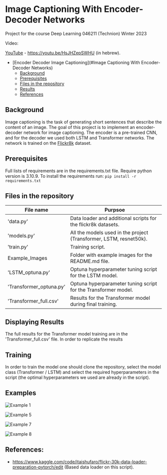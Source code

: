 # Image Captioning With Encoder-Decoder Networks
Project for the course Deep Learning 046211 (Technion)
Winter 2023

Video:

[YouTube](https://youtu.be/i8Cnas7QrMc) - https://youtu.be/HsJHZepSWHU
(in hebrew).


- [Encoder Decoder Image Captioning](#Image Captioning With Encoder-Decoder Networks)
  * [Background](#Background)
  * [Prerequisites](#prerequisites)
  * [Files in the repository](#files-in-the-repository)
  * [Results](#results)
  * [References](#references)

## Background
Image captioning is the task of generating short sentences that describe the content of an image. 
The goal of this project is to implement an encoder-decoder network for image captioning. 
The encoder is a pre-trained CNN, and for the decoder we used both LSTM and Transformer networks.
The network is trained on the [Flickr8k](https://www.kaggle.com/adityajn105/flickr8k/activity) dataset.

## Prerequisites
Full lists of requirements are in the requirements.txt file.
Require python version is 3.10.9.
To install the requirements run:
```pip install -r requirements.txt```


## Files in the repository

|File name         | Purpsoe |
|----------------------|------|
|'data.py' | Data loader and additional scripts for the flickr8k datasets.|
|'models.py' | All the models used in the project (Transformer, LSTM, resnet50k).|
|'train.py' | Training script.|
|Example_Images | Folder with example images for the README.md file.|
|'LSTM_optuna.py' | Optuna hyperparameter tuning script for the LSTM model.|
|'Transformer_optuna.py' | Optuna hyperparameter tuning script for the Transformer model.|
|'Transformer_full.csv'| Results for the Transformer model during final training.|

## Displaying Results
The full results for the Transformer model training are in the 'Transformer_full.csv' file.
In order to replicate the results 
## Training
In order to train the model one should clone the repository, select the model class (Transformer / LSTM)
and select the required hyperparameters in the script (the optimal hyperparameters we used are already in the script).
## Examples
![Example 1](./Example_Images/image0.png)

![Example 5](./Example_Images/image5.png)

![Example 7](./Example_Images/image7.png)

![Example 8](./Example_Images/image8.png)
## References:
* https://www.kaggle.com/code/itaishufaro/flickr-30k-data-loader-preparation-pytorch/edit (Based data loader on this script).